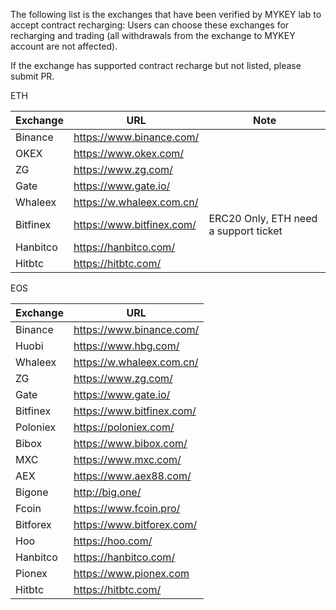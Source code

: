 The following list is the exchanges that have been verified by MYKEY lab to accept contract recharging: Users can choose these exchanges for recharging and trading (all withdrawals from the exchange to MYKEY account are not affected).

If the exchange has supported contract recharge but not listed, please submit PR.


ETH 

Exchange | URL | Note
-------------  |------------- |------------
Binance | https://www.binance.com/ |
OKEX | https://www.okex.com/ |
ZG | https://www.zg.com/ | 
Gate |  https://www.gate.io/ |
Whaleex |  https://w.whaleex.com.cn/ |
Bitfinex |  https://www.bitfinex.com/ | ERC20 Only, ETH need a support ticket
Hanbitco | https://hanbitco.com/ |
Hitbtc | https://hitbtc.com/ |



EOS 

Exchange | URL
-------------  |-------------
Binance |  https://www.binance.com/
Huobi |  https://www.hbg.com/
Whaleex |  https://w.whaleex.com.cn/
ZG |  https://www.zg.com/
Gate |  https://www.gate.io/
Bitfinex |  https://www.bitfinex.com/
Poloniex|https://poloniex.com/
Bibox |  https://www.bibox.com/
MXC | https://www.mxc.com/
AEX | https://www.aex88.com/
Bigone |  http://big.one/
Fcoin |  https://www.fcoin.pro/
Bitforex |  https://www.bitforex.com/
Hoo | https://hoo.com/
Hanbitco | https://hanbitco.com/
Pionex | https://www.pionex.com
Hitbtc | https://hitbtc.com/

